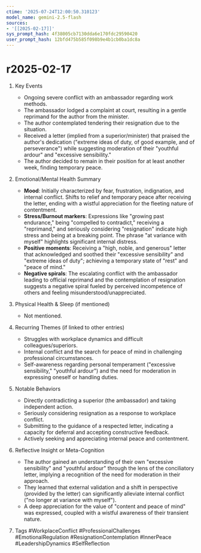 ```yaml
---
ctime: '2025-07-24T12:00:50.310123'
model_name: gemini-2.5-flash
sources:
- '[[2025-02-17]]'
sys_prompt_hash: 4f38005cb7130dda6e170fdc29590420
user_prompt_hash: 12bfd475b585f098b9e4b1cb0ba1dc8a
---
```

# r2025-02-17

1.  Key Events
    *   Ongoing severe conflict with an ambassador regarding work methods.
    *   The ambassador lodged a complaint at court, resulting in a gentle reprimand for the author from the minister.
    *   The author contemplated tendering their resignation due to the situation.
    *   Received a letter (implied from a superior/minister) that praised the author's dedication ("extreme ideas of duty, of good example, and of perseverance") while suggesting moderation of their "youthful ardour" and "excessive sensibility."
    *   The author decided to remain in their position for at least another week, finding temporary peace.

2.  Emotional/Mental Health Summary
    *   **Mood**: Initially characterized by fear, frustration, indignation, and internal conflict. Shifts to relief and temporary peace after receiving the letter, ending with a wistful appreciation for the fleeting nature of contentment.
    *   **Stress/Burnout markers**: Expressions like "growing past endurance," being "compelled to contradict," receiving a "reprimand," and seriously considering "resignation" indicate high stress and being at a breaking point. The phrase "at variance with myself" highlights significant internal distress.
    *   **Positive moments**: Receiving a "high, noble, and generous" letter that acknowledged and soothed their "excessive sensibility" and "extreme ideas of duty"; achieving a temporary state of "rest" and "peace of mind."
    *   **Negative spirals**: The escalating conflict with the ambassador leading to official reprimand and the contemplation of resignation suggests a negative spiral fueled by perceived incompetence of others and feeling misunderstood/unappreciated.

3.  Physical Health & Sleep (if mentioned)
    *   Not mentioned.

4.  Recurring Themes (if linked to other entries)
    *   Struggles with workplace dynamics and difficult colleagues/superiors.
    *   Internal conflict and the search for peace of mind in challenging professional circumstances.
    *   Self-awareness regarding personal temperament ("excessive sensibility," "youthful ardour") and the need for moderation in expressing oneself or handling duties.

5.  Notable Behaviors
    *   Directly contradicting a superior (the ambassador) and taking independent action.
    *   Seriously considering resignation as a response to workplace conflict.
    *   Submitting to the guidance of a respected letter, indicating a capacity for deferral and accepting constructive feedback.
    *   Actively seeking and appreciating internal peace and contentment.

6.  Reflective Insight or Meta-Cognition
    *   The author gained an understanding of their own "excessive sensibility" and "youthful ardour" through the lens of the conciliatory letter, implying a recognition of the need for moderation in their approach.
    *   They learned that external validation and a shift in perspective (provided by the letter) can significantly alleviate internal conflict ("no longer at variance with myself").
    *   A deep appreciation for the value of "content and peace of mind" was expressed, coupled with a wistful awareness of their transient nature.

7.  Tags
    #WorkplaceConflict #ProfessionalChallenges #EmotionalRegulation #ResignationContemplation #InnerPeace #LeadershipDynamics #SelfReflection